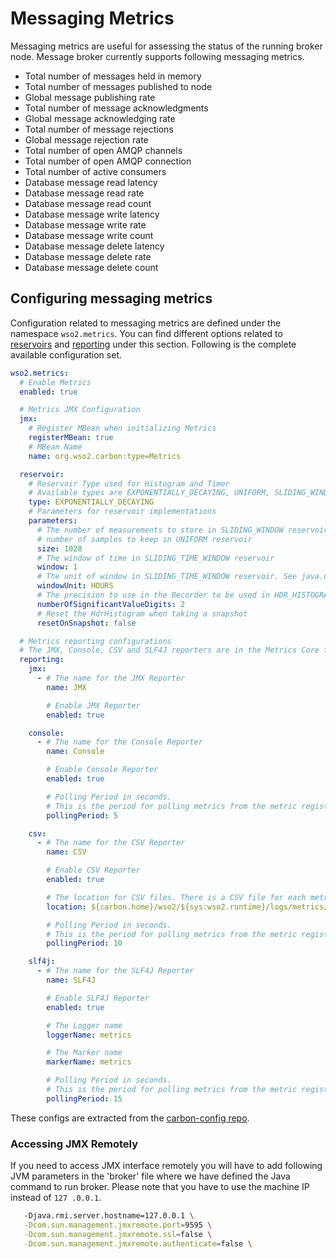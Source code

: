 # Messaging Metrics

Messaging metrics are useful for assessing the status of the running broker node. Message broker currently supports 
following messaging metrics.

- Total number of messages held in memory
- Total number of messages published to node
- Global message publishing rate
- Total number of message acknowledgments
- Global message acknowledging rate
- Total number of message rejections
- Global message rejection rate
- Total number of open AMQP channels
- Total number of open AMQP connection
- Total number of active consumers
- Database message read latency
- Database message read rate
- Database message read count
- Database message write latency
- Database message write rate
- Database message write count
- Database message delete latency
- Database message delete rate
- Database message delete count

## Configuring messaging metrics

Configuration related to messaging metrics are defined under the namespace `wso2.metrics`. You can find different 
options related to [reservoirs](http://metrics.dropwizard.io/3.1.0/manual/core/#histograms) and 
[reporting](http://metrics.dropwizard.io/3.1.0/manual/core/#reporters) under this section. Following is the complete 
available configuration set.

```yaml
wso2.metrics:
  # Enable Metrics
  enabled: true

  # Metrics JMX Configuration
  jmx:
    # Register MBean when initializing Metrics
    registerMBean: true
    # MBean Name
    name: org.wso2.carbon:type=Metrics

  reservoir:
    # Reservoir Type used for Histogram and Timer
    # Available types are EXPONENTIALLY_DECAYING, UNIFORM, SLIDING_WINDOW, SLIDING_TIME_WINDOW & HDR_HISTOGRAM
    type: EXPONENTIALLY_DECAYING
    # Parameters for reservoir implementations
    parameters:
      # The number of measurements to store in SLIDING_WINDOW reservoir or
      # number of samples to keep in UNIFORM reservoir
      size: 1028
      # The window of time in SLIDING_TIME_WINDOW reservoir
      window: 1
      # The unit of window in SLIDING_TIME_WINDOW reservoir. See java.util.concurrent.TimeUnit
      windowUnit: HOURS
      # The precision to use in the Recorder to be used in HDR_HISTOGRAM reservoir
      numberOfSignificantValueDigits: 2
      # Reset the HdrHistogram when taking a snapshot
      resetOnSnapshot: false

  # Metrics reporting configurations
  # The JMX, Console, CSV and SLF4J reporters are in the Metrics Core feature.
  reporting:
    jmx:
      - # The name for the JMX Reporter
        name: JMX

        # Enable JMX Reporter
        enabled: true

    console:
      - # The name for the Console Reporter
        name: Console

        # Enable Console Reporter
        enabled: true

        # Polling Period in seconds.
        # This is the period for polling metrics from the metric registry and printing in the console
        pollingPeriod: 5

    csv:
      - # The name for the CSV Reporter
        name: CSV

        # Enable CSV Reporter
        enabled: true

        # The location for CSV files. There is a CSV file for each metric.
        location: ${carbon.home}/wso2/${sys:wso2.runtime}/logs/metrics/

        # Polling Period in seconds.
        # This is the period for polling metrics from the metric registry and update CSV files in the given location
        pollingPeriod: 10

    slf4j:
      - # The name for the SLF4J Reporter
        name: SLF4J

        # Enable SLF4J Reporter
        enabled: true

        # The Logger name
        loggerName: metrics

        # The Marker name
        markerName: metrics

        # Polling Period in seconds.
        # This is the period for polling metrics from the metric registry and logging to the configured logger
        pollingPeriod: 15
```
 
These configs are extracted from the
[carbon-config repo](https://github.com/wso2/carbon-metrics/blob/v2.3.7/distribution/deployment.yaml). 



### Accessing JMX Remotely

If you need to access JMX interface remotely you will have to add following JVM parameters in the 'broker' file
where we have defined the Java command to run broker. Please note that you have to use the machine IP instead of 
`127 .0.0.1`. 

```bash
   -Djava.rmi.server.hostname=127.0.0.1 \
   -Dcom.sun.management.jmxremote.port=9595 \
   -Dcom.sun.management.jmxremote.ssl=false \
   -Dcom.sun.management.jmxremote.authenticate=false \
```
